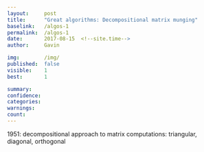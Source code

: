```yaml
---
layout:     post
title:      "Great algorithms: Decompositional matrix munging"
baselink:   /algos-1
permalink:  /algos-1
date:       2017-08-15  <!--site.time-->
author:     Gavin

img:        /img/
published:	false
visible: 	1
best:		1

summary:    
confidence:	
categories: 
warnings:	
count:		
---
```


1951: decompositional approach to matrix computations: triangular, diagonal, orthogonal

